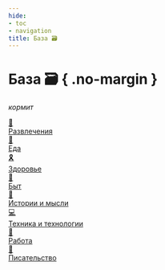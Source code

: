 ```yaml
---
hide:
- toc
- navigation
title: База 🗃️
---
```


# База 🗃️ { .no-margin }

_кормит_

<div class="grid-2d">

<a href="./Entertainment" class="link-card">
  <div class="card-icon">🎊</div>
  <div class="card-title">Развлечения</div>
</a>

<a href="./Food" class="link-card">
  <div class="card-icon">🐷</div>
  <div class="card-title">Еда</div>
</a>

<a href="./Health" class="link-card">
  <div class="card-icon">🎗️</div>
  <div class="card-title">Здоровье</div>
</a>

<a href="./Routine/Home" class="link-card">
  <div class="card-icon">🧽</div>
  <div class="card-title">Быт</div>
</a>


<a href="./Stories_and_Thoughts/HowToLive" class="link-card">
  <div class="card-icon">🤔</div>
  <div class="card-title">Истории и мысли</div>
</a>
<a href="./Tech" class="link-card">
  <div class="card-icon">💻</div>
  <div class="card-title">Техника и технологии </div>
</a>

<a href="./Work" class="link-card">
  <div class="card-icon">👷</div>
  <div class="card-title">Работа</div>
</a>
<a href="./Writing" class="link-card">
  <div class="card-icon">📝</div>
  <div class="card-title">Писательство</div>
</a>


</div>
